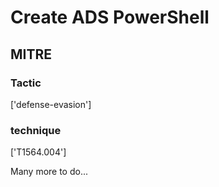 # Create ADS PowerShell

## MITRE

### Tactic
['defense-evasion']

### technique
['T1564.004']

Many more to do...
